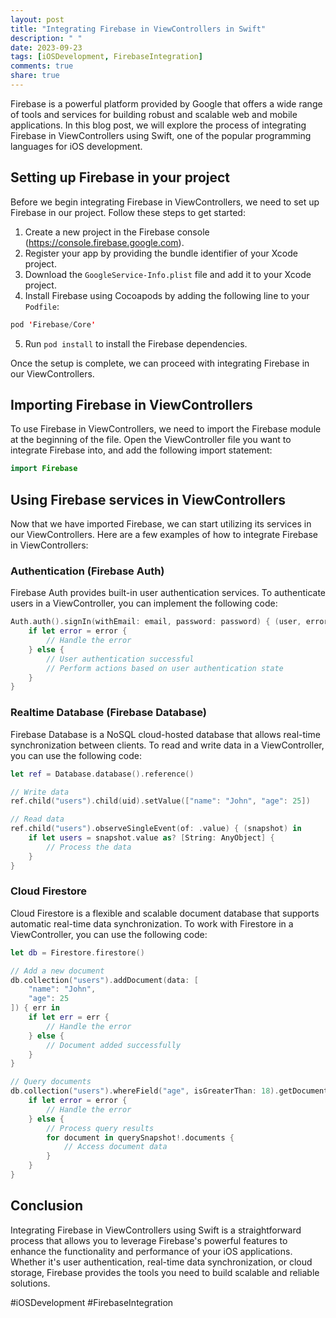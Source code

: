 ```yaml
---
layout: post
title: "Integrating Firebase in ViewControllers in Swift"
description: " "
date: 2023-09-23
tags: [iOSDevelopment, FirebaseIntegration]
comments: true
share: true
---
```


Firebase is a powerful platform provided by Google that offers a wide range of tools and services for building robust and scalable web and mobile applications. In this blog post, we will explore the process of integrating Firebase in ViewControllers using Swift, one of the popular programming languages for iOS development.

## Setting up Firebase in your project

Before we begin integrating Firebase in ViewControllers, we need to set up Firebase in our project. Follow these steps to get started:

1. Create a new project in the Firebase console (https://console.firebase.google.com).
2. Register your app by providing the bundle identifier of your Xcode project.
3. Download the `GoogleService-Info.plist` file and add it to your Xcode project.
4. Install Firebase using Cocoapods by adding the following line to your `Podfile`:

```swift
pod 'Firebase/Core'
```

5. Run `pod install` to install the Firebase dependencies.

Once the setup is complete, we can proceed with integrating Firebase in our ViewControllers.

## Importing Firebase in ViewControllers

To use Firebase in ViewControllers, we need to import the Firebase module at the beginning of the file. Open the ViewController file you want to integrate Firebase into, and add the following import statement:

```swift
import Firebase
```

## Using Firebase services in ViewControllers

Now that we have imported Firebase, we can start utilizing its services in our ViewControllers. Here are a few examples of how to integrate Firebase in ViewControllers:

### Authentication (Firebase Auth)

Firebase Auth provides built-in user authentication services. To authenticate users in a ViewController, you can implement the following code:

```swift
Auth.auth().signIn(withEmail: email, password: password) { (user, error) in
    if let error = error {
        // Handle the error
    } else {
        // User authentication successful
        // Perform actions based on user authentication state
    }
}
```

### Realtime Database (Firebase Database)

Firebase Database is a NoSQL cloud-hosted database that allows real-time synchronization between clients. To read and write data in a ViewController, you can use the following code:

```swift
let ref = Database.database().reference()

// Write data
ref.child("users").child(uid).setValue(["name": "John", "age": 25])

// Read data
ref.child("users").observeSingleEvent(of: .value) { (snapshot) in
    if let users = snapshot.value as? [String: AnyObject] {
        // Process the data
    }
}
```

### Cloud Firestore

Cloud Firestore is a flexible and scalable document database that supports automatic real-time data synchronization. To work with Firestore in a ViewController, you can use the following code:

```swift
let db = Firestore.firestore()

// Add a new document
db.collection("users").addDocument(data: [
    "name": "John",
    "age": 25
]) { err in
    if let err = err {
        // Handle the error
    } else {
        // Document added successfully
    }
}

// Query documents
db.collection("users").whereField("age", isGreaterThan: 18).getDocuments { (querySnapshot, error) in
    if let error = error {
        // Handle the error
    } else {
        // Process query results
        for document in querySnapshot!.documents {
            // Access document data
        }
    }
}
```

## Conclusion

Integrating Firebase in ViewControllers using Swift is a straightforward process that allows you to leverage Firebase's powerful features to enhance the functionality and performance of your iOS applications. Whether it's user authentication, real-time data synchronization, or cloud storage, Firebase provides the tools you need to build scalable and reliable solutions.

#iOSDevelopment #FirebaseIntegration